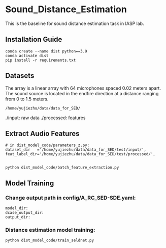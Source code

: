 # Sound_Distance_Estimation
This is the baseline for sound distance estimation task in IASP lab.

## Installation Guide
```
conda create --name dist python==3.9
conda activate dist
pip install -r requirements.txt
```
## Datasets
The array is a linear array with 64 microphones spaced 0.02 meters apart. The sound source is located in the endfire direction at a distance ranging from 0 to 1.5 meters.
```
/home/yujiezhu/data/data_for_SED/
```
./input: raw data
./processed: features

## Extract Audio Features
```
# in dist_model_code/parameters_z.py:
dataset_dir   ='/home/yujiezhu/data/data_for_SED/test/input/',
feat_label_dir='/home/yujiezhu/data/data_for_SED/test/processed/',


python dist_model_code/batch_feature_extraction.py
```
## Model Training

### Change output path in config/A_RC_SED-SDE.yaml:
```
model_dir: 
dcase_output_dir: 
output_dir: 
```

### Distance estimation model training:
```
python dist_model_code/train_seldnet.py
```
